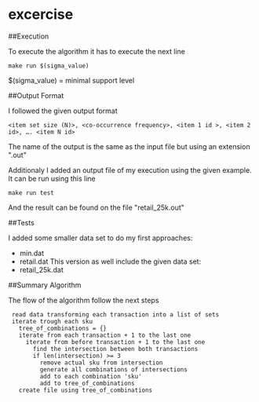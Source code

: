 # excercise

##Execution

To execute the algorithm it has to execute the next line

```
make run $(sigma_value)
```

$(sigma_value) = minimal support level


##Output Format

I followed the given output format
```
<item set size (N)>, <co-occurrence frequency>, <item 1 id >, <item 2 id>, …. <item N id>
```
The name of the output is the same as the input file but using an extension ".out"

Additionaly I added an output file of my execution using the given example.
It can be run using this line
```
make run test
```
And the result can be found on the file "retail_25k.out"


##Tests

I added some smaller data set to do my first approaches:
- min.dat
- retail.dat
This version as well include the given data set:
- retail_25k.dat


##Summary Algorithm

The flow of the algorithm follow the next steps
```
 read data transforming each transaction into a list of sets
 iterate trough each sku
   tree_of_combinations = {}
   iterate from each transaction + 1 to the last one
     iterate from before transaction + 1 to the last one
       find the intersection between both transactions
       if len(intersection) >= 3
         remove actual sku from intersection
         generate all combinations of intersections
         add to each combination 'sku'
         add to tree_of_combinations
   create file using tree_of_combinations
```
